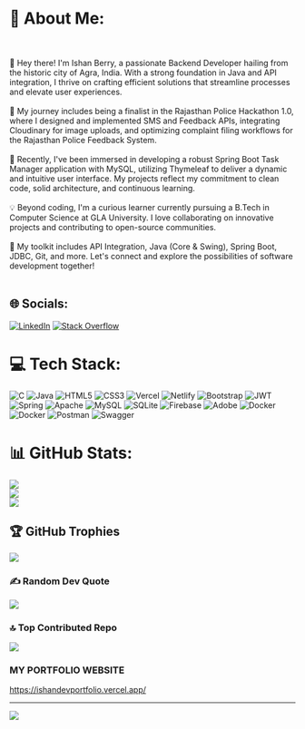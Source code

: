 # 💫 About Me:
<br><br>👋 Hey there! I'm Ishan Berry, a passionate Backend Developer hailing from the historic city of Agra, India. With a strong foundation in Java and API integration, I thrive on crafting efficient solutions that streamline processes and elevate user experiences.<br><br>🌟 My journey includes being a finalist in the Rajasthan Police Hackathon 1.0, where I designed and implemented SMS and Feedback APIs, integrating Cloudinary for image uploads, and optimizing complaint filing workflows for the Rajasthan Police Feedback System.<br><br>🚀 Recently, I've been immersed in developing a robust Spring Boot Task Manager application with MySQL, utilizing Thymeleaf to deliver a dynamic and intuitive user interface. My projects reflect my commitment to clean code, solid architecture, and continuous learning.<br><br>💡 Beyond coding, I'm a curious learner currently pursuing a B.Tech in Computer Science at GLA University. I love collaborating on innovative projects and contributing to open-source communities.<br><br>🔧 My toolkit includes API Integration, Java (Core & Swing), Spring Boot, JDBC, Git, and more. Let's connect and explore the possibilities of software development together!<br><br>


## 🌐 Socials:
[![LinkedIn](https://img.shields.io/badge/LinkedIn-%230077B5.svg?logo=linkedin&logoColor=white)](https://linkedin.com/in/https://www.linkedin.com/in/ishan-berry-989045203/) [![Stack Overflow](https://img.shields.io/badge/-Stackoverflow-FE7A16?logo=stack-overflow&logoColor=white)](https://stackoverflow.com/users/24906712)

# 💻 Tech Stack:
![C](https://img.shields.io/badge/c-%2300599C.svg?style=for-the-badge&logo=c&logoColor=white) ![Java](https://img.shields.io/badge/java-%23ED8B00.svg?style=for-the-badge&logo=openjdk&logoColor=white) ![HTML5](https://img.shields.io/badge/html5-%23E34F26.svg?style=for-the-badge&logo=html5&logoColor=white) ![CSS3](https://img.shields.io/badge/css3-%231572B6.svg?style=for-the-badge&logo=css3&logoColor=white) ![Vercel](https://img.shields.io/badge/vercel-%23000000.svg?style=for-the-badge&logo=vercel&logoColor=white) ![Netlify](https://img.shields.io/badge/netlify-%23000000.svg?style=for-the-badge&logo=netlify&logoColor=#00C7B7) ![Bootstrap](https://img.shields.io/badge/bootstrap-%238511FA.svg?style=for-the-badge&logo=bootstrap&logoColor=white) ![JWT](https://img.shields.io/badge/JWT-black?style=for-the-badge&logo=JSON%20web%20tokens) ![Spring](https://img.shields.io/badge/spring-%236DB33F.svg?style=for-the-badge&logo=spring&logoColor=white) ![Apache](https://img.shields.io/badge/apache-%23D42029.svg?style=for-the-badge&logo=apache&logoColor=white) ![MySQL](https://img.shields.io/badge/mysql-%2300000f.svg?style=for-the-badge&logo=mysql&logoColor=white) ![SQLite](https://img.shields.io/badge/sqlite-%2307405e.svg?style=for-the-badge&logo=sqlite&logoColor=white) ![Firebase](https://img.shields.io/badge/Firebase-039BE5?style=for-the-badge&logo=Firebase&logoColor=white) ![Adobe](https://img.shields.io/badge/adobe-%23FF0000.svg?style=for-the-badge&logo=adobe&logoColor=white) ![Docker](https://img.shields.io/badge/docker-%230db7ed.svg?style=for-the-badge&logo=docker&logoColor=white) ![Docker](https://img.shields.io/badge/docker-%230db7ed.svg?style=for-the-badge&logo=docker&logoColor=white) ![Postman](https://img.shields.io/badge/Postman-FF6C37?style=for-the-badge&logo=postman&logoColor=white) ![Swagger](https://img.shields.io/badge/-Swagger-%23Clojure?style=for-the-badge&logo=swagger&logoColor=white)
# 📊 GitHub Stats:
![](https://github-readme-stats.vercel.app/api?username=ishanberry&theme=vue-dark&hide_border=false&include_all_commits=true&count_private=false)<br/>
![](https://github-readme-streak-stats.herokuapp.com/?user=ishanberry&theme=vue-dark&hide_border=false)<br/>
![](https://github-readme-stats.vercel.app/api/top-langs/?username=ishanberry&theme=vue-dark&hide_border=false&include_all_commits=true&count_private=false&layout=compact)

## 🏆 GitHub Trophies
![](https://github-profile-trophy.vercel.app/?username=ishanberry&theme=radical&no-frame=false&no-bg=true&margin-w=4)

### ✍️ Random Dev Quote
![](https://quotes-github-readme.vercel.app/api?type=horizontal&theme=radical)

### 🔝 Top Contributed Repo
![](https://github-contributor-stats.vercel.app/api?username=ishanberry&limit=5&theme=dark&combine_all_yearly_contributions=true)

### MY PORTFOLIO WEBSITE
https://ishandevportfolio.vercel.app/

---
[![](https://visitcount.itsvg.in/api?id=ishanberry&icon=0&color=0)](https://visitcount.itsvg.in)

<!-- Proudly created with GPRM ( https://gprm.itsvg.in ) -->
